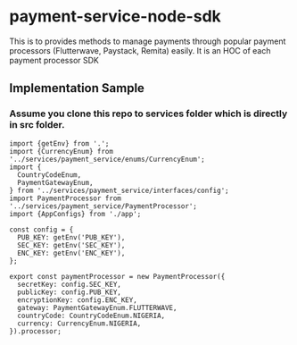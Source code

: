 # payment-service-node-sdk
This is to provides methods to manage payments through popular payment processors (Flutterwave, Paystack, Remita) easily.
It is an HOC of each payment processor SDK

## Implementation Sample
### Assume you clone this repo to services folder which is directly in src folder.

```
import {getEnv} from '.';
import {CurrencyEnum} from '../services/payment_service/enums/CurrencyEnum';
import {
  CountryCodeEnum,
  PaymentGatewayEnum,
} from '../services/payment_service/interfaces/config';
import PaymentProcessor from '../services/payment_service/PaymentProcessor';
import {AppConfigs} from './app';

const config = {
  PUB_KEY: getEnv('PUB_KEY'),
  SEC_KEY: getEnv('SEC_KEY'),
  ENC_KEY: getEnv('ENC_KEY'),
};

export const paymentProcessor = new PaymentProcessor({
  secretKey: config.SEC_KEY,
  publicKey: config.PUB_KEY,
  encryptionKey: config.ENC_KEY,
  gateway: PaymentGatewayEnum.FLUTTERWAVE,
  countryCode: CountryCodeEnum.NIGERIA,
  currency: CurrencyEnum.NIGERIA,
}).processor;

```
